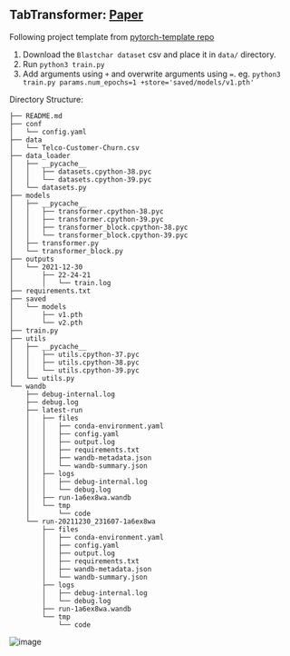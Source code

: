 ## TabTransformer: [Paper](https://arxiv.org/pdf/2012.06678v1.pdf)


Following project template from [pytorch-template repo](https://github.com/victoresque/pytorch-template)

1. Download the `Blastchar dataset` csv and place it in `data/` directory.
2. Run `python3 train.py`
3. Add arguments using `+` and overwrite arguments using `=`. eg. `python3 train.py params.num_epochs=1 +store='saved/models/v1.pth'`

Directory Structure:
```
├── README.md
├── conf
│   └── config.yaml
├── data
│   └── Telco-Customer-Churn.csv
├── data_loader
│   ├── __pycache__
│   │   ├── datasets.cpython-38.pyc
│   │   └── datasets.cpython-39.pyc
│   └── datasets.py
├── models
│   ├── __pycache__
│   │   ├── transformer.cpython-38.pyc
│   │   ├── transformer.cpython-39.pyc
│   │   ├── transformer_block.cpython-38.pyc
│   │   └── transformer_block.cpython-39.pyc
│   ├── transformer.py
│   └── transformer_block.py
├── outputs
│   └── 2021-12-30
│       ├── 22-24-21
│       │   └── train.log
├── requirements.txt
├── saved
│   └── models
│       ├── v1.pth
│       └── v2.pth
├── train.py
├── utils
│   ├── __pycache__
│   │   ├── utils.cpython-37.pyc
│   │   ├── utils.cpython-38.pyc
│   │   └── utils.cpython-39.pyc
│   └── utils.py
└── wandb
    ├── debug-internal.log
    ├── debug.log
    ├── latest-run
    │   ├── files
    │   │   ├── conda-environment.yaml
    │   │   ├── config.yaml
    │   │   ├── output.log
    │   │   ├── requirements.txt
    │   │   ├── wandb-metadata.json
    │   │   └── wandb-summary.json
    │   ├── logs
    │   │   ├── debug-internal.log
    │   │   └── debug.log
    │   ├── run-1a6ex8wa.wandb
    │   └── tmp
    │       └── code
    └── run-20211230_231607-1a6ex8wa
        ├── files
        │   ├── conda-environment.yaml
        │   ├── config.yaml
        │   ├── output.log
        │   ├── requirements.txt
        │   ├── wandb-metadata.json
        │   └── wandb-summary.json
        ├── logs
        │   ├── debug-internal.log
        │   └── debug.log
        ├── run-1a6ex8wa.wandb
        └── tmp
            └── code
```

![image](https://user-images.githubusercontent.com/46635452/145711600-22e3ccf9-f45a-49b6-b029-2315e8767b80.png)
